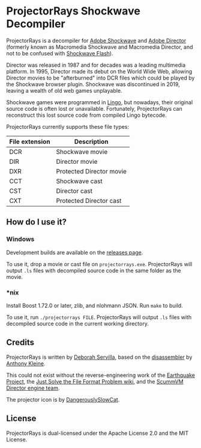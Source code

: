 # ProjectorRays Shockwave Decompiler

ProjectorRays is a decompiler for [Adobe Shockwave](https://en.wikipedia.org/wiki/Adobe_Shockwave) and [Adobe Director](https://en.wikipedia.org/wiki/Adobe_Director) (formerly known as Macromedia Shockwave and Macromedia Director, and not to be confused with [Shockwave Flash](https://en.wikipedia.org/wiki/Adobe_Flash)).

Director was released in 1987 and for decades was a leading multimedia platform. In 1995, Director made its debut on the World Wide Web, allowing Director movies to be "afterburned" into DCR files which could be played by the Shockwave browser plugin. Shockwave was discontinued in 2019, leaving a wealth of old web games unplayable.

Shockwave games were programmed in [Lingo](https://en.wikipedia.org/wiki/Lingo_(programming_language)), but nowadays, their original source code is often lost or unavailable. Fortunately, ProjectorRays can reconstruct this lost source code from compiled Lingo bytecode.

ProjectorRays currently supports these file types:

| File extension | Description |
| - | - |
| DCR | Shockwave movie |
| DIR | Director movie |
| DXR | Protected Director movie |
| CCT | Shockwave cast |
| CST | Director cast |
| CXT | Protected Director cast |

## How do I use it?

### Windows

Development builds are available on the [releases page](https://github.com/ProjectorRays/ProjectorRays/releases).

To use it, drop a movie or cast file on `projectorrays.exe`. ProjectorRays will output `.ls` files with decompiled source code in the same folder as the movie.

### *nix

Install Boost 1.72.0 or later, zlib, and nlohmann JSON. Run `make` to build.

To use it, run `./projectorrays FILE`. ProjectorRays will output `.ls` files with decompiled source code in the current working directory.

## Credits

ProjectorRays is written by [Deborah Servilla](https://github.com/djsrv), based on the [disassembler](https://github.com/Brian151/OpenShockwave/blob/50b3606809b3c8dad13ee41ae20bcbfa70eb3606/tools/lscrtoscript/js/projectorrays.js) by [Anthony Kleine](https://github.com/tomysshadow).

This could not exist without the reverse-engineering work of the [Earthquake Project](https://github.com/Earthquake-Project), the [Just Solve the File Format Problem wiki](http://fileformats.archiveteam.org/wiki/Lingo_bytecode), and the [ScummVM Director engine team](https://www.scummvm.org/credits/#:~:text=Director:).

The projector icon is by [DangerouslySlowCat](https://twitter.com/DangerSlowCat).

## License

ProjectorRays is dual-licensed under the Apache License 2.0 and the MIT License.
